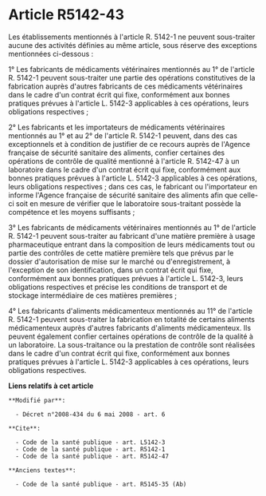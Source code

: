 # Article R5142-43

Les établissements mentionnés à l'article R. 5142-1 ne peuvent sous-traiter aucune des activités définies au même article,
sous réserve des exceptions mentionnées ci-dessous : 

1° Les fabricants de médicaments vétérinaires mentionnés au 1° de l'article R. 5142-1 peuvent sous-traiter une partie des
opérations constitutives de la fabrication auprès d'autres fabricants de ces médicaments vétérinaires dans le cadre d'un
contrat écrit qui fixe, conformément aux bonnes pratiques prévues à l'article L. 5142-3 applicables à ces opérations, leurs
obligations respectives ; 

2° Les fabricants et les importateurs de médicaments vétérinaires mentionnés au 1° et au 2° de l'article R. 5142-1 peuvent,
dans des cas exceptionnels et à condition de justifier de ce recours auprès de l'Agence française de sécurité sanitaire des
aliments, confier certaines des opérations de contrôle de qualité mentionné à l'article R. 5142-47 à un laboratoire dans le
cadre d'un contrat écrit qui fixe, conformément aux bonnes pratiques prévues à l'article L. 5142-3 applicables à ces
opérations, leurs obligations respectives ; dans ces cas, le fabricant ou l'importateur en informe l'Agence française de
sécurité sanitaire des aliments afin que celle-ci soit en mesure de vérifier que le laboratoire sous-traitant possède la
compétence et les moyens suffisants ; 

3° Les fabricants de médicaments vétérinaires mentionnés au 1° de l'article R. 5142-1 peuvent sous-traiter au fabricant d'une
matière première à usage pharmaceutique entrant dans la composition de leurs médicaments tout ou partie des contrôles de
cette matière première tels que prévus par le dossier d'autorisation de mise sur le marché ou d'enregistrement, à l'exception
de son identification, dans un contrat écrit qui fixe, conformément aux bonnes pratiques prévues à l'article L. 5142-3, leurs
obligations respectives et précise les conditions de transport et de stockage intermédiaire de ces matières premières ; 

4° Les fabricants d'aliments médicamenteux mentionnés au 11° de l'article R. 5142-1 peuvent sous-traiter la fabrication en
totalité de certains aliments médicamenteux auprès d'autres fabricants d'aliments médicamenteux. Ils peuvent également
confier certaines opérations de contrôle de la qualité à un laboratoire. La sous-traitance ou la prestation de contrôle sont
réalisées dans le cadre d'un contrat écrit qui fixe, conformément aux bonnes pratiques prévues à l'article L. 5142-3
applicables à ces opérations, leurs obligations respectives.

**Liens relatifs à cet article**

	**Modifié par**:

	  - Décret n°2008-434 du 6 mai 2008 - art. 6

	**Cite**:

	  - Code de la santé publique - art. L5142-3
	  - Code de la santé publique - art. R5142-1
	  - Code de la santé publique - art. R5142-47

	**Anciens textes**:

	  - Code de la santé publique - art. R5145-35 (Ab)
